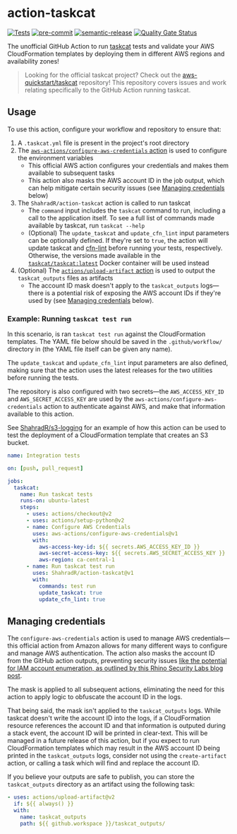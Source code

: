 # action-taskcat

[![Tests](https://img.shields.io/github/workflow/status/ShahradR/action-taskcat/CI%20workflow?logo=github)](https://github.com/ShahradR/action-taskcat/actions?query=workflow%3ATests) [![pre-commit](https://img.shields.io/badge/pre--commit-enabled-brightgreen?logo=pre-commit&logoColor=white)](https://github.com/pre-commit/pre-commit) [![semantic-release](https://img.shields.io/badge/%20%20%F0%9F%93%A6%F0%9F%9A%80-semantic--release-e10079.svg)](https://github.com/semantic-release/semantic-release) [![Quality Gate Status](https://sonarcloud.io/api/project_badges/measure?project=ShahradR_action-taskcat&metric=alert_status)](https://sonarcloud.io/dashboard?id=ShahradR_action-taskcat)

The unofficial GitHub Action to run [taskcat] tests and validate your AWS CloudFormation templates by deploying them in different AWS regions and availability zones!

> Looking for the official taskcat project? Check out the [aws-quickstart/taskcat][taskcat] repository! This repository covers issues and work relating specifically to the GitHub Action running taskcat.

## Usage

To use this action, configure your workflow and repository to ensure that:

1. A `.taskcat.yml` file is present in the project's root directory
2. The [`aws-actions/configure-aws-credentials` action][configure-aws-credentials] is used to configure the environment variables
   - This official AWS action configures your credentials and makes them available to subsequent tasks
   - This action also masks the AWS account ID in the job output, which can help mitigate certain security issues (see [Managing credentials](#managing-credentials) below)
3. The `ShahradR/action-taskcat` action is called to run taskcat
   - The `command` input includes the `taskcat` command to run, including a call to the application itself. To see a full list of commands made available by taskcat, run `taskcat --help`
   - (Optional) The `update_taskcat` and `update_cfn_lint` input parameters can be optionally defined. If they're set to `true`, the action will update taskcat and [cfn-lint](cfn-lint) before running your tests, respectively. Otherwise, the versions made available in the [`taskcat/taskcat:latest`](taskcat-container) Docker container will be used instead
4. (Optional) The [`actions/upload-artifact` action][upload-artifact] is used to output the `taskcat_outputs` files as artifacts
   - The account ID mask doesn't apply to the `taskcat_outputs` logs—there is a potential risk of exposing the AWS account IDs if they're used by (see [Managing credentials](#managing-credentials) below).

### Example: Running `taskcat test run`

In this scenario, is ran `taskcat test run` against the CloudFormation templates. The YAML file below should be saved in the `.github/workflow/` directory in (the YAML file itself can be given any name).

The `update_taskcat` and `update_cfn_lint` input parameters are also defined, making sure that the action uses the latest releases for the two utilities before running the tests.

The repository is also configured with two secrets—the `AWS_ACCESS_KEY_ID` and `AWS_SECRET_ACCESS_KEY` are used by the `aws-actions/configure-aws-credentials` action to authenticate against AWS, and make that information available to this action.

See [ShahradR/s3-logging][s3-logging-repo] for an example of how this action can be used to test the deployment of a CloudFormation template that creates an S3 bucket.

```yaml
name: Integration tests

on: [push, pull_request]

jobs:
  taskcat:
    name: Run taskcat tests
    runs-on: ubuntu-latest
    steps:
      - uses: actions/checkout@v2
      - uses: actions/setup-python@v2
      - name: Configure AWS Credentials
        uses: aws-actions/configure-aws-credentials@v1
        with:
          aws-access-key-id: ${{ secrets.AWS_ACCESS_KEY_ID }}
          aws-secret-access-key: ${{ secrets.AWS_SECRET_ACCESS_KEY }}
          aws-region: ca-central-1
      - name: Run taskcat test run
        uses: ShahradR/action-taskcat@v1
        with:
          commands: test run
          update_taskcat: true
          update_cfn_lint: true
```

## Managing credentials

The `configure-aws-credentials` action is used to manage AWS credentials—this official action from Amazon allows for many different ways to configure and manage AWS authentication. The action also masks the account ID from the GitHub action outputs, preventing security issues [like the potential for IAM account enumeration, as outlined by this Rhino Security Labs blog post][rhino-sec-labs-iam-account-id].

The mask is applied to all subsequent actions, eliminating the need for this action to apply logic to obfuscate the account ID in the logs.

That being said, the mask isn't applied to the `taskcat_outputs` logs. While taskcat doesn't write the account ID into the logs, if a CloudFormation resource references the account ID and that information is outputed during a stack event, the account ID will be printed in clear-text. This will be managed in a future release of this action, but if you expect to run CloudFormation templates which may result in the AWS account ID being printed in the `taskcat_outputs` logs, consider not using the `create-artifact` action, or calling a task which will find and replace the account ID.

If you believe your outputs are safe to publish, you can store the `taskcat_outputs` directory as an artifact using the following task:

```yaml
- uses: actions/upload-artifact@v2
  if: ${{ always() }}
  with:
    name: taskcat_outputs
    path: ${{ github.workspace }}/taskcat_outputs/
```

[taskcat]: https://github.com/aws-quickstart/taskcat
[s3-logging-repo]: https://github.com/ShahradR/s3-logging/
[configure-aws-credentials]: https://github.com/aws-actions/configure-aws-credentials
[cfn-lint]: https://github.com/aws-cloudformation/cfn-python-lint
[taskcat-container]: https://hub.docker.com/r/taskcat/taskcat
[upload-artifact]: https://github.com/actions/upload-artifact
[rhino-sec-labs-iam-account-id]: https://rhinosecuritylabs.com/aws/aws-iam-user-enumeration/
